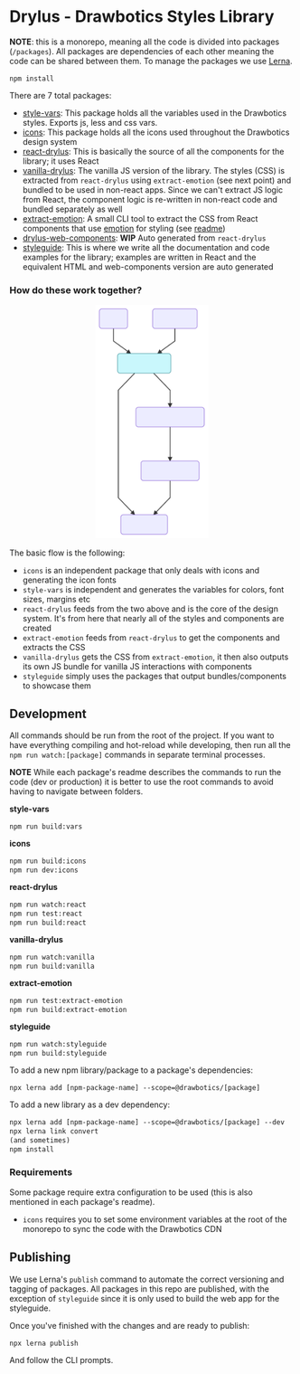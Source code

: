 # Drylus - Drawbotics Styles Library

__NOTE__: this is a monorepo, meaning all the code is divided into packages (`/packages`). All packages are dependencies of each other meaning the code can be shared between them. To manage the packages we use [Lerna](https://github.com/lerna/lerna).
```
npm install
```

There are 7 total packages:
- [style-vars](/packages/style-vars): This package holds all the variables used in the Drawbotics styles. Exports js, less and css vars.
- [icons](/packages/icons): This package holds all the icons used throughout the Drawbotics design system
- [react-drylus](/packages/react-drylus): This is basically the source of all the components for the library; it uses React
- [vanilla-drylus](/packages/vanilla-drylus): The vanilla JS version of the library. The styles (CSS) is extracted from `react-drylus` using `extract-emotion` (see next point) and bundled to be used in non-react apps. Since we can't extract JS logic from React, the component logic is re-written in non-react code and bundled separately as well
- [extract-emotion](/packages/extract-emotion): A small CLI tool to extract the CSS from React components that use [emotion](https://github.com/emotion-js/emotion) for styling (see [readme](/packages/extract-emotion/README.md))
- [drylus-web-components](/packages/drylus-web-components): __WIP__ Auto generated from `react-drylus`
- [styleguide](/packages/styleguide): This is where we write all the documentation and code examples for the library; examples are written in React and the equivalent HTML and web-components version are auto generated

### How do these work together?
<p align="center">
  <img src="./assets/graph.svg" width="200" style="margin: auto" />
</p>

The basic flow is the following:
- `icons` is an independent package that only deals with icons and generating the icon fonts
- `style-vars` is independent and generates the variables for colors, font sizes, margins etc
- `react-drylus` feeds from the two above and is the core of the design system. It's from here that nearly all of the styles and components are created
- `extract-emotion` feeds from `react-drylus` to get the components and extracts the CSS
- `vanilla-drylus` gets the CSS from `extract-emotion`, it then also outputs its own JS bundle for vanilla JS interactions with components
- `styleguide` simply uses the packages that output bundles/components to showcase them

## Development
All commands should be run from the root of the project. If you want to have everything compiling and hot-reload while developing, then run all the `npm run watch:[package]` commands in separate terminal processes.

__NOTE__ While each package's readme describes the commands to run the code (dev or production) it is better to use the root commands to avoid having to navigate between folders.

__style-vars__
```
npm run build:vars
```

__icons__
```
npm run build:icons
npm run dev:icons
```

__react-drylus__
```
npm run watch:react
npm run test:react
npm run build:react
```

__vanilla-drylus__
```
npm run watch:vanilla
npm run build:vanilla
```

__extract-emotion__
```
npm run test:extract-emotion
npm run build:extract-emotion
```

__styleguide__
```
npm run watch:styleguide
npm run build:styleguide
```

To add a new npm library/package to a package's dependencies:
```
npx lerna add [npm-package-name] --scope=@drawbotics/[package]
```

To add a new library as a dev dependency:
```
npx lerna add [npm-package-name] --scope=@drawbotics/[package] --dev
npx lerna link convert
(and sometimes)
npm install
```

### Requirements
Some package require extra configuration to be used (this is also mentioned in each package's readme).

- `icons` requires you to set some environment variables at the root of the monorepo to sync the code with the Drawbotics CDN


## Publishing
We use Lerna's `publish` command to automate the correct versioning and tagging of packages. All packages in this repo are published, with the exception of `styleguide` since it is only used to build the web app for the styleguide.

Once you've finished with the changes and are ready to publish:
```
npx lerna publish
```
And follow the CLI prompts.
